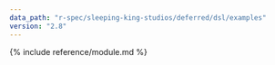 ```yaml
---
data_path: "r-spec/sleeping-king-studios/deferred/dsl/examples"
version: "2.8"
---
```


{% include reference/module.md %}
